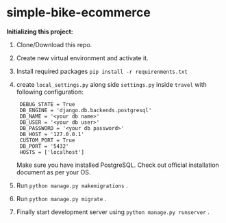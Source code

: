 # simple-bike-ecommerce

**Initializing this project:**

1. Clone/Download this repo.
2. Create new virtual environment and activate it.
3. Install required packages `pip install -r requirenments.txt`
4. create `local_settings.py` along side `settings.py` inside `travel` with following configuration:

   ```
    DEBUG_STATE = True
    DB_ENGINE = 'django.db.backends.postgresql'
    DB_NAME = '<your db name>'
    DB_USER = '<your db user>'
    DB_PASSWORD = '<your db password>'
    DB_HOST = '127.0.0.1'
    CUSTOM_PORT = True
    DB_PORT = '5432'
    HOSTS = ['localhost']
   ```

   Make sure you have installed PostgreSQL. Check out official installation document as per your OS.

5. Run `python manage.py makemigrations` .
6. Run `python manage.py migrate` .
7. Finally start development server using `python manage.py runserver` .

